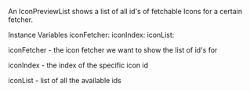 An IconPreviewList shows a list of all id's of fetchable Icons for a certain fetcher.

Instance Variables
	iconFetcher:		<IconFetchStrategy>
	iconIndex:		<Integer>
	iconList:		<Collection>

iconFetcher
	- the icon fetcher we want to show the list of id's for

iconIndex
	- the index of the specific icon id

iconList
	- list of all the available ids
